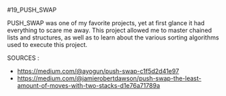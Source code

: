 #19_PUSH_SWAP

PUSH_SWAP was one of my favorite projects, yet at first glance it had everything to scare me away. 
This project allowed me to master chained lists and structures, as well as to learn about the various sorting algorithms used to execute this project. 

SOURCES :
- https://medium.com/@ayogun/push-swap-c1f5d2d41e97
- https://medium.com/@jamierobertdawson/push-swap-the-least-amount-of-moves-with-two-stacks-d1e76a71789a
